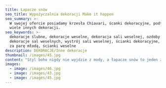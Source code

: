 ```yaml
---
title: Łapacze snów
seo_title: Wypożyczalnia dekoracji Make it happen
seo_summary: >-
  W swojej ofercie posiadamy krzesła Chiavari, ścanki dekoracyjne, podtalerze i
  wiele innych dekoracji. 
seo_keywords: >-
  dekoracje ślubne, dekoracje weselne, dekoracja sali weselnej, ozdoby ślubne,
  dekoracje sal weselnych, wystrój sali weselnej, ścianki dekoracyjne, ścianki
  za parę młodą, ścianki weselne
description: DEKORACJE/Inne dekoracje
thumbnail: /images/45.jpg
content: "Styl boho nigdy nie wyjdzie z mody, a łapacze snów to jeden z ważniejszych atrybutów tego stylu.\n\n•\tmateriał: koronka, satyna\n\n•\twymiary: 3 łapacze snów o średnicy 62 cm (2 sztuki) i 58 cm (1 sztuka)\n\n•\tkolor: biały/kość słoniowa\n\n•\tstyl: romantyczny, rustykalny, boho, bohochic\n\n•\tcena wypożyczenia: 200 zł\n\n•\ttransport na terenie Wrocławia - gratis, poza terenem Wrocławia wyceniany jest indywidualnie\n\n•\tistnieje możliwość odbioru osobistego  \n\n•\tsprawdź dostępność w kalendarzu i dokonaj wstępnej rezerwacji\n\n•\twięcej  informacji znajdziesz w zakładce [JAK DZIAŁAMY](/form)"
images:
  - image: /images/46.jpg
  - image: /images/43.jpg
  - image: /images/45.jpg
---
```


